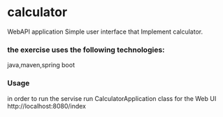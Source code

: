 # calculator
WebAPI application Simple user interface  that Implement calculator.
<h3>the exercise uses the following technologies:</h3>
java,maven,spring boot
<h3>Usage</h3>
in order to run the servise run CalculatorApplication class for the Web UI http://localhost:8080/index 
